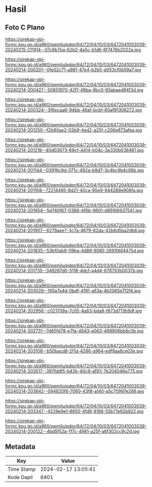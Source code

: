 # Hasil

## Foto C Plano

https://sirekap-obj-formc.kpu.go.id/a960/pemilu/pdpr/64/72/04/10/03/6472041003039-20240215-211914--07c8b7ba-62b2-4a5c-b1d6-6f7476b2022a.jpg

https://sirekap-obj-formc.kpu.go.id/a960/pemilu/pdpr/64/72/04/10/03/6472041003039-20240214-200201--0fe02c71-a981-47e4-b2b5-d053cf0b59a7.jpg

https://sirekap-obj-formc.kpu.go.id/a960/pemilu/pdpr/64/72/04/10/03/6472041003039-20240214-200427--50851970-42f1-48ba-9bc0-93abaed94f3d.jpg

https://sirekap-obj-formc.kpu.go.id/a960/pemilu/pdpr/64/72/04/10/03/6472041003039-20240214-200324--3f6ecaa6-94bb-46a1-bcbf-60af91306272.jpg

https://sirekap-obj-formc.kpu.go.id/a960/pemilu/pdpr/64/72/04/10/03/6472041003039-20240214-201250--f2b80ae2-02b9-4ed2-a25f-c206e873afea.jpg

https://sirekap-obj-formc.kpu.go.id/a960/pemilu/pdpr/64/72/04/10/03/6472041003039-20240214-201219--40d03673-69cf-4414-b04c-3e330b538461.jpg

https://sirekap-obj-formc.kpu.go.id/a960/pemilu/pdpr/64/72/04/10/03/6472041003039-20240214-201144--03916c9d-071c-492a-b9d7-3c4bc9b4c06b.jpg

https://sirekap-obj-formc.kpu.go.id/a960/pemilu/pdpr/64/72/04/10/03/6472041003039-20240214-201108--72214485-8d21-40ca-95e9-944289e906fa.jpg

https://sirekap-obj-formc.kpu.go.id/a960/pemilu/pdpr/64/72/04/10/03/6472041003039-20240214-201954--5d740f67-0388-4f6b-9601-d85f66937541.jpg

https://sirekap-obj-formc.kpu.go.id/a960/pemilu/pdpr/64/72/04/10/03/6472041003039-20240214-201907--6279aee7-3c7a-4679-82da-42b6d5ba2db8.jpg

https://sirekap-obj-formc.kpu.go.id/a960/pemilu/pdpr/64/72/04/10/03/6472041003039-20240214-201835--53bf0ab8-09ba-4d88-9085-2691f464475d.jpg

https://sirekap-obj-formc.kpu.go.id/a960/pemilu/pdpr/64/72/04/10/03/6472041003039-20240214-201735--349267d0-5118-4dcf-a4d4-678793b0037b.jpg

https://sirekap-obj-formc.kpu.go.id/a960/pemilu/pdpr/64/72/04/10/03/6472041003039-20240214-203029--195a7a4d-0bdf-4191-a63a-4b2065e7f2f4.jpg

https://sirekap-obj-formc.kpu.go.id/a960/pemilu/pdpr/64/72/04/10/03/6472041003039-20240214-202956--c021709a-7c05-4a63-bda9-f873d713b9df.jpg

https://sirekap-obj-formc.kpu.go.id/a960/pemilu/pdpr/64/72/04/10/03/6472041003039-20240214-202731--7d65fd78-e7fa-4643-a063-499906bb8c0b.jpg

https://sirekap-obj-formc.kpu.go.id/a960/pemilu/pdpr/64/72/04/10/03/6472041003039-20240214-203108--b50bacd8-2f1d-4286-a964-edf9aa6ce03e.jpg

https://sirekap-obj-formc.kpu.go.id/a960/pemilu/pdpr/64/72/04/10/03/6472041003039-20240214-203517--397fddf5-b42b-40c9-af93-7b204046e775.jpg

https://sirekap-obj-formc.kpu.go.id/a960/pemilu/pdpr/64/72/04/10/03/6472041003039-20240214-203642--094820f6-7060-43f8-a140-a5c70997e266.jpg

https://sirekap-obj-formc.kpu.go.id/a960/pemilu/pdpr/64/72/04/10/03/6472041003039-20240214-203347--4229e9e1-8650-4fd8-8186-55b71e92b922.jpg

https://sirekap-obj-formc.kpu.go.id/a960/pemilu/pdpr/64/72/04/10/03/6472041003039-20240214-200122--4bd5f52a-117c-4981-a25f-a6f302cc9c2d.jpg


## Metadata

| Key        | Value               |
| ---------- | ------------------- |
| Time Stamp | 2024-02-17 13:05:41 |
| Kode Dapil | 6401                |



